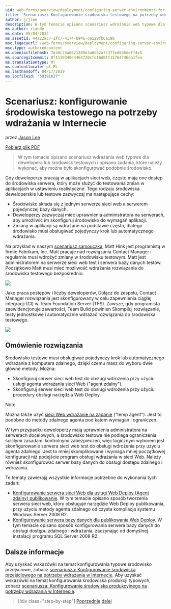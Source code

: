 ```yaml
---
uid: web-forms/overview/deployment/configuring-server-environments-for-web-deployment/scenario-configuring-a-test-environment-for-web-deployment
title: 'Scenariusz: Konfigurowanie środowiska testowego na potrzeby wdrażania w Internecie | Dokumentacja firmy Microsoft'
author: jrjlee
description: W tym temacie opisano scenariusz wdrażania web typowe dla dewelopera lub środowisk testowych i opisano zadania, które należy wykonać, aby skonfigurować zdarzenia serwisowego...
ms.author: riande
ms.date: 05/04/2012
ms.assetid: 44a22ac7-1fc7-4174-b946-c6129fb6a19b
msc.legacyurl: /web-forms/overview/deployment/configuring-server-environments-for-web-deployment/scenario-configuring-a-test-environment-for-web-deployment
msc.type: authoredcontent
ms.openlocfilehash: 7ea8c74a6621200e3a0d52a7c37fed6b5eeff4e5
ms.sourcegitcommit: 0f1119340e4464720cfd16d0ff15764746ea1fea
ms.translationtype: MT
ms.contentlocale: pl-PL
ms.lasthandoff: 04/17/2019
ms.locfileid: "59391627"
---
```

# <a name="scenario-configuring-a-test-environment-for-web-deployment"></a>Scenariusz: konfigurowanie środowiska testowego na potrzeby wdrażania w Internecie

przez [Jason Lee](https://github.com/jrjlee)

[Pobierz plik PDF](https://msdnshared.blob.core.windows.net/media/MSDNBlogsFS/prod.evol.blogs.msdn.com/CommunityServer.Blogs.Components.WeblogFiles/00/00/00/63/56/8130.DeployingWebAppsInEnterpriseScenarios.pdf)

> W tym temacie opisano scenariusz wdrażania web typowe dla dewelopera lub środowisk testowych i opisano zadania, które należy wykonać, aby można było skonfigurować podobnie środowisko.


Gdy deweloperzy pracują w aplikacjach sieci web, często mają one dostęp do środowiska serwera, który może służyć do testowania zmian w aplikacjach w ustawieniu realistyczne. Tego rodzaju środowiska deweloperskie lub testowe zazwyczaj ma następujące cechy:

- Środowisko składa się z jednym serwerze sieci web a serwerem pojedynczej bazy danych.
- Deweloperzy zazwyczaj mieć uprawnienia administratora na serwerach, aby umożliwić im skonfiguruj środowisko do wymagań aplikacji.
- Zmiany w aplikacji są wdrażane na podstawie często, dlatego środowisko musi obsługiwać pojedynczy krok lub automatycznego wdrażania.

Na przykład w naszym [scenariusz samouczka](../deploying-web-applications-in-enterprise-scenarios/enterprise-web-deployment-scenario-overview.md), Matt Hink jest programistą w firmie Fabrikam, Inc. Matt pracuje nad rozwiązania Contact Manager i regularnie musi wdrożyć zmiany w środowisku testowym. Matt jest administratorem na serwerze sieci web test i serwera bazy danych testów. Początkowo Matt musi mieć możliwość wdrażania rozwiązania do środowiska testowego bezpośrednio.

![](scenario-configuring-a-test-environment-for-web-deployment/_static/image1.png)

Jako praca postępów i liczby deweloperów, Dołącz do zespołu, Contact Manager rozwiązania jest skonfigurowany w celu zapewnienia ciągłej integracji (CI) w Team Foundation Server (TFS). Zawsze, gdy programista zaewidencjonuje zawartości, Team Build powinien Skompiluj rozwiązanie, testy jednostkowe i automatycznie wdrażać rozwiązania do środowiska testowego.

![](scenario-configuring-a-test-environment-for-web-deployment/_static/image2.png)

## <a name="solution-overview"></a>Omówienie rozwiązania

Środowisko testowe musi obsługiwać pojedynczy krok lub automatycznego wdrażania z komputera zdalnego, dzięki czemu masz do wyboru dwie główne metody. Można:

- Skonfiguruj serwer sieci web test do obsługi wdrożenia przy użyciu usługi agenta wdrażania sieci Web ("agent zdalny").
- Skonfiguruj serwer sieci web test do obsługi wdrożenia przy użyciu procedury obsługi narzędzia Web Deploy.

> [!NOTE]
> Można także użyć [sieci Web wdrażanie na żądanie](https://technet.microsoft.com/library/ee517345(WS.10).aspx) ("temp agent"). Jest to podobne do metody zdalnego agenta pod kątem wymagań i ograniczeń.


W tym przypadku deweloperzy mają uprawnienia administratora na serwerach docelowych, a środowisko testowe nie podlega ograniczenia ścisłymi zasadami kontrolnymi zabezpieczeń, więc logicznym wyborem jest skonfigurowanie serwera sieci web test do obsługi wdrożenia przy użyciu agenta zdalnego. Jest to mniej skomplikowane i wymaga mniej początkowej konfiguracji niż podejście program obsługi wdrażania w sieci Web. Należy również skonfigurować serwer bazy danych do obsługi dostępu zdalnego i wdrażania.

Te tematy zawierają wszystkie informacje potrzebne do wykonania tych zadań:

- [Konfigurowanie serwera sieci Web dla usługi Web Deploy (Agent zdalny) publikowanie](configuring-a-web-server-for-web-deploy-publishing-remote-agent.md). W tym temacie opisano sposób tworzenia serwera sieci web, który obsługuje narzędzie Web Deploy publikowania, przy użyciu metody agenta zdalnego od czysta kompilacja systemu Windows Server 2008 R2.
- [Konfigurowanie serwera bazy danych dla publikowania Web Deploy](configuring-a-database-server-for-web-deploy-publishing.md). W tym temacie opisano sposób konfigurowania serwera bazy danych do obsługi dostępu zdalnego i wdrażania, zaczynając od domyślnej instalacji programu SQL Server 2008 R2.

## <a name="further-reading"></a>Dalsze informacje

Aby uzyskać wskazówki na temat konfigurowania typowe środowisko przejściowe, zobacz [scenariusza: Konfigurowanie środowiska przejściowego na potrzeby wdrażania w Internecie](scenario-configuring-a-staging-environment-for-web-deployment.md). Aby uzyskać wskazówki na temat konfigurowania środowiska produkcji typowych, zobacz [scenariusza: Konfigurowanie środowiska produkcyjnego na potrzeby wdrażania w Internecie](scenario-configuring-a-production-environment-for-web-deployment.md).

> [!div class="step-by-step"]
> [Poprzednie](choosing-the-right-approach-to-web-deployment.md)
> [dalej](scenario-configuring-a-staging-environment-for-web-deployment.md)
